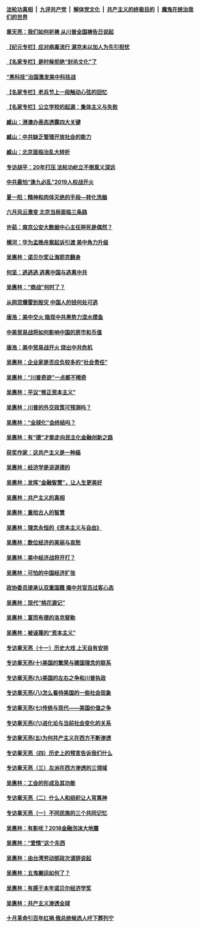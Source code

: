 ####  [法轮功真相](../../../../basic/blob/master/README.md?t=06291802) &nbsp;|&nbsp; [九评共产党](../../../../9ping.md/blob/master/README.md?t=06291802) &nbsp;|&nbsp; [解体党文化](../../../../jtdwh.md/blob/master/README.md?t=06291802)  &nbsp;|&nbsp; [共产主义的终极目的](../../../../gczydzjmd.md/blob/master/README.md?t=06291802) &nbsp;|&nbsp; [魔鬼在统治我们的世界](../../../../mgztzwmdsj.md/blob/master/README.md?t=06291802) 

#### [章天亮：我们如何祈祷 从川普全国祷告日说起](../pages/nsc423/n11944627.md?t=06291802) 

#### [【纪元专栏】应对病毒流行 渥京未以加人为先引担忧](../pages/nsc423/n11875714.md?t=06291802) 

#### [【名家专栏】是时候拒绝“封杀文化”了](../pages/nsc423/n11814093.md?t=06291802) 

#### [“黑科技”治国激发美中科技战](../pages/nsc423/n11638056.md?t=06291802) 

#### [【名家专栏】老兵节上一段触动心弦的回忆](../pages/nsc423/n11646016.md?t=06291802) 

#### [【名家专栏】公立学校的起源：集体主义与失败](../pages/nsc423/n11601833.md?t=06291802) 

#### [臧山：港澳办表态透露四大关键](../pages/nsc423/n11421628.md?t=06291802) 

#### [臧山：中共缺乏管理开放社会的能力](../pages/nsc423/n11407457.md?t=06291802) 

#### [臧山：北京面临治乱大转折](../pages/nsc423/n11406895.md?t=06291802) 

#### [专访胡平：20年打压 法轮功屹立不倒意义深远](../pages/nsc423/n11398800.md?t=06291802) 

#### [中共最怕“逢九必乱”2019人权战开火](../pages/nsc423/n11385248.md?t=06291802) 

#### [夏一阳：精神和肉体灭绝的手段—转化洗脑](../pages/nsc423/n11368250.md?t=06291802) 

#### [六月风云激变 北京当局面临三条路](../pages/nsc423/n11313668.md?t=06291802) 

#### [许茹：南京公安大数据中心主任猝死是偶然？](../pages/nsc423/n11064744.md?t=06291802) 

#### [横河：华为孟晚舟案起诉引渡 美中角力升级](../pages/nsc423/n11027230.md?t=06291802) 

#### [吴惠林：诺贝尔奖让海耶克翻身](../pages/nsc423/n10890049.md?t=06291802) 

#### [何坚：逃逃逃 逃离中国与逃离中共](../pages/nsc423/n10592891.md?t=06291802) 

#### [吴惠林：“商战”何时了？](../pages/nsc423/n10573558.md?t=06291802) 

#### [从网贷爆雷到股灾 中国人的钱何处可逃](../pages/nsc423/n10572800.md?t=06291802) 

#### [唐浩：美中交火 隐现中共黑势力混水摸鱼](../pages/nsc423/n10544040.md?t=06291802) 

#### [中美贸易战将如何影响中国的房市和币值](../pages/nsc423/n10543697.md?t=06291802) 

#### [唐浩：美中贸易战开火 烧出中共危机](../pages/nsc423/n10540126.md?t=06291802) 

#### [吴惠林：企业家是否应负较多的“社会责任”](../pages/nsc423/n10535022.md?t=06291802) 

#### [吴惠林：“川普奇迹”一点都不稀奇](../pages/nsc423/n10512808.md?t=06291802) 

#### [吴惠林：平议“修正资本主义”](../pages/nsc423/n10495724.md?t=06291802) 

#### [吴惠林：川普的外交政策可预测吗？](../pages/nsc423/n10462387.md?t=06291802) 

#### [吴惠林：“全球化”会终结吗？](../pages/nsc423/n10452838.md?t=06291802) 

#### [吴惠林：有“德”才能走向民主化金融创新之路](../pages/nsc423/n10432292.md?t=06291802) 

#### [获奖作家：这共产主义是一种癌](../pages/nsc423/n10431541.md?t=06291802) 

#### [吴惠林：经济学是讲道德的](../pages/nsc423/n10398014.md?t=06291802) 

#### [吴惠林：发挥“金融智慧”，让人生更美好](../pages/nsc423/n10375019.md?t=06291802) 

#### [吴惠林：共产主义的真相](../pages/nsc423/n10351394.md?t=06291802) 

#### [吴惠林：重拾古人的智慧](../pages/nsc423/n10337691.md?t=06291802) 

#### [吴惠林：理念永恒的《资本主义与自由》](../pages/nsc423/n10316274.md?t=06291802) 

#### [吴惠林：数位经济的美丽与哀愁](../pages/nsc423/n10292946.md?t=06291802) 

#### [吴惠林：美中经济战将开打？](../pages/nsc423/n10258825.md?t=06291802) 

#### [吴惠林：可怕的中国经济扩张](../pages/nsc423/n10219147.md?t=06291802) 

#### [政协委员提承认双重国籍 揭中共官员过客心态](../pages/nsc423/n10208809.md?t=06291802) 

#### [吴惠林：现代“桃花源记”](../pages/nsc423/n10185234.md?t=06291802) 

#### [吴惠林：富而有德的洛克斐勒](../pages/nsc423/n10142264.md?t=06291802) 

#### [吴惠林：被诬蔑的“资本主义”](../pages/nsc423/n10124816.md?t=06291802) 

#### [专访章天亮（十一）历史大戏 上天自有安排](../pages/nsc423/n10094905.md?t=06291802) 

#### [专访章天亮(十)美国的繁荣与建国理念的联系](../pages/nsc423/n10094899.md?t=06291802) 

#### [专访章天亮(九)美国的左右之争和川普执政](../pages/nsc423/n10094889.md?t=06291802) 

#### [专访章天亮(八)怎么看待美国的一些社会现象](../pages/nsc423/n10094857.md?t=06291802) 

#### [专访章天亮(七)传统与现代——美国价值之争](../pages/nsc423/n10093140.md?t=06291802) 

#### [专访章天亮(六)进化论与当前社会变化的关系](../pages/nsc423/n10092036.md?t=06291802) 

#### [专访章天亮(五)为何共产主义在西方不断渗透](../pages/nsc423/n10083620.md?t=06291802) 

#### [专访章天亮（四）历史上的预言告诉我们什么](../pages/nsc423/n10083606.md?t=06291802) 

#### [专访章天亮（三）左派在西方渗透的三领域](../pages/nsc423/n10081115.md?t=06291802) 

#### [吴惠林：工会的形成及其功能](../pages/nsc423/n10080633.md?t=06291802) 

#### [专访章天亮（二）什么人和组织让人背离神](../pages/nsc423/n10076637.md?t=06291802) 

#### [专访章天亮（一）不同民族的三个共同记忆](../pages/nsc423/n10074188.md?t=06291802) 

#### [吴惠林：有影呒？2018金融泡沫大地震](../pages/nsc423/n10040534.md?t=06291802) 

#### [吴惠林：“爱情”这个东西](../pages/nsc423/n10019423.md?t=06291802) 

#### [吴惠林：由台湾劳动部政次请辞说起](../pages/nsc423/n9979679.md?t=06291802) 

#### [吴惠林：五鬼搬运如何了？](../pages/nsc423/n9925338.md?t=06291802) 

#### [吴惠林：有感于本年诺贝尔经济学奖](../pages/nsc423/n9871883.md?t=06291802) 

#### [吴惠林：共产主义渗透全球](../pages/nsc423/n9812748.md?t=06291802) 

#### [十月革命引百年红祸 俄总统候选人吁下葬列宁](../pages/nsc423/n9810182.md?t=06291802) 

